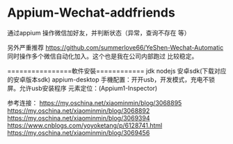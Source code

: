 # Appium-Wechat-addfriends
通过appium 操作微信加好友，并判断状态（异常，查询不存在 等）

另外严重推荐 https://github.com/summerlove66/YeShen-Wechat-Automatic   同时操作多个微信自动化加入。这个也是我在公司内部跑过 比较稳定。



================軟件安裝============
jdk
nodejs
安卓sdk(下载对应的安卓版本sdk)
appium-desktop
手機配置：开开usb，开发模式，充电不锁屏。允许usb安装程序
元素定位：(Appium1-Inspector)

参考连接：
https://my.oschina.net/xiaominmin/blog/3068895
https://my.oschina.net/xiaominmin/blog/3068892
https://my.oschina.net/xiaominmin/blog/3069394
https://www.cnblogs.com/yoyoketang/p/6128741.html
https://my.oschina.net/xiaominmin/blog/3069456